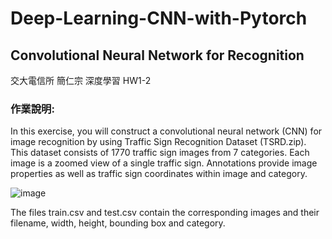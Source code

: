 # Deep-Learning-CNN-with-Pytorch
## Convolutional Neural Network for Recognition
交大電信所 簡仁宗 深度學習 HW1-2 

### 作業說明: 
In this exercise, you will construct a convolutional neural network (CNN) for image recognition
by using Traffic Sign Recognition Dataset (TSRD.zip). 
This dataset consists of 1770 traffic sign images from 7 categories. 
Each image is a zoomed view of a single traffic sign. 
Annotations provide image properties as well as traffic sign coordinates within image and category.

![image](https://user-images.githubusercontent.com/45477381/114275044-9b18f800-9a53-11eb-9909-c906c09aa5c1.png)

The files train.csv and test.csv contain the corresponding images and their filename, width,
height, bounding box and category.
